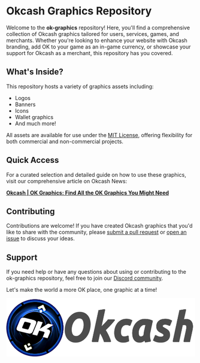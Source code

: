 # Okcash Graphics Repository

Welcome to the **ok-graphics** repository! Here, you'll find a comprehensive collection of Okcash graphics tailored for users, services, games, and merchants. Whether you're looking to enhance your website with Okcash branding, add OK to your game as an in-game currency, or showcase your support for Okcash as a merchant, this repository has you covered.

## What's Inside?

This repository hosts a variety of graphics assets including:
- Logos
- Banners
- Icons
- Wallet graphics
- And much more!

All assets are available for use under the [MIT License](LICENSE), offering flexibility for both commercial and non-commercial projects.

## Quick Access

For a curated selection and detailed guide on how to use these graphics, visit our comprehensive article on Okcash News:

[**Okcash | OK Graphics: Find All the OK Graphics You Might Need**](https://okcash.news/okcash-ok-graphics-find-all-the-ok-graphics-you-might-need-5e519ee59bb2)

## Contributing

Contributions are welcome! If you have created Okcash graphics that you'd like to share with the community, please [submit a pull request](https://github.com/okcashpro/ok-graphics/pulls) or [open an issue](https://github.com/okcashpro/ok-graphics/issues) to discuss your ideas.

## Support

If you need help or have any questions about using or contributing to the ok-graphics repository, feel free to join our [Discord community](https://discord.gg/grvpc8c).

Let's make the world a more OK place, one graphic at a time!


![OK-Blockchain](https://github.com/okcashpro/ok-graphics/blob/master/ok-okcash/ok01.png)
